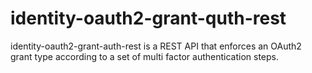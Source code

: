 # identity-oauth2-grant-quth-rest
identity-oauth2-grant-auth-rest is a REST API that enforces an OAuth2 grant type according to a set of multi factor authentication steps.
